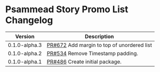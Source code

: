 # Psammead Story Promo List Changelog

<!-- prettier-ignore -->
| Version | Description |
| ------- | ----------- |
| 0.1.0-alpha.3 | [PR#672](https://github.com/BBC-News/psammead/pull/672) Add margin to top of unordered list |
| 0.1.0-alpha.2 | [PR#534](https://github.com/BBC-News/psammead/pull/534) Remove Timestamp padding. |
| 0.1.0-alpha.1 | [PR#486](https://github.com/BBC-News/psammead/pull/486) Create initial package. |

